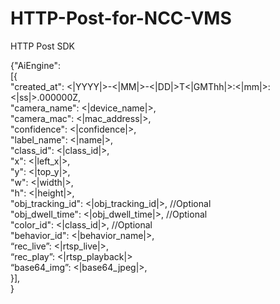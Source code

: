 # HTTP-Post-for-NCC-VMS

HTTP Post SDK

{"AiEngine": <BR>
[{ <BR>
"created_at": <|YYYY|>-<|MM|>-<|DD|>T<|GMThh|>:<|mm|>:<|ss|>.000000Z, <BR>
  "camera_name": <|device_name|>,  <BR>
  "camera_mac": <|mac_address|>, <BR>
  "confidence": <|confidence|>, <BR>
  "label_name": <|name|>, <BR>
"class_id": <|class_id|>, <BR>
"x": <|left_x|>,  <BR>
"y": <|top_y|>, <BR>
"w": <|width|>, <BR>
"h": <|height|>, <BR>
"obj_tracking_id": <|obj_tracking_id|>,     		//Optional <BR>
"obj_dwell_time": <|obj_dwell_time|>,     		//Optional <BR>
"color_id": <|class_id|>,	       				//Optional <BR>
"behavior_id": <|behavior_name|>, <BR>
“rec_live”: <|rtsp_live|>, <BR>
“rec_play”: <|rtsp_playback|> <BR>
“base64_img”: <|base64_jpeg|>, <BR>
}], <BR>
}  <BR>
